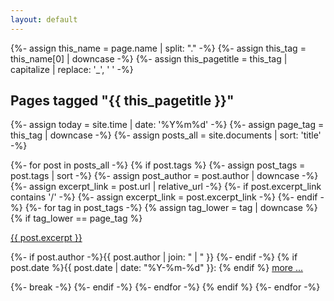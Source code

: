 ```yaml
---
layout: default
---
```


{%- assign this_name = page.name | split: "." -%}
{%- assign this_tag = this_name[0] | downcase -%}
{%- assign this_pagetitle = this_tag  | capitalize | replace: '_', ' ' -%}

<h2 class="page_title">Pages tagged "{{ this_pagetitle  }}"</h2>

{%- assign today = site.time | date: '%Y%m%d' -%}
{%- assign page_tag = this_tag | downcase -%}
{%- assign posts_all = site.documents | sort: 'title' -%}

{%- for post in posts_all -%}
  {% if post.tags %}
    {%- assign post_tags = post.tags | sort -%}
    {%- assign post_author = post.author | downcase -%}
    {%- assign excerpt_link = post.url | relative_url -%}
    {%- if post.excerpt_link contains '/' -%}
      {%- assign excerpt_link = post.excerpt_link -%}
    {%- endif -%}
    {%- for tag in post_tags -%}
      {% assign tag_lower = tag | downcase %}
      {% if tag_lower == page_tag %}
<div class="excerpt">
<a href="{{ excerpt_link }}">{{ post.excerpt }}</a>
  <p class="footnote">
      {%- if post.author -%}{{ post.author | join: " | " }}&nbsp;{%- endif -%}
      {% if post.date %}{{ post.date | date: "%Y-%m-%d" }}: {% endif %}
      <a href="{{ excerpt_link }}">more ...</a>
  </p>
</div>
        {%- break -%}
      {%- endif -%}
    {%- endfor -%}
  {% endif %}
{%- endfor -%}
